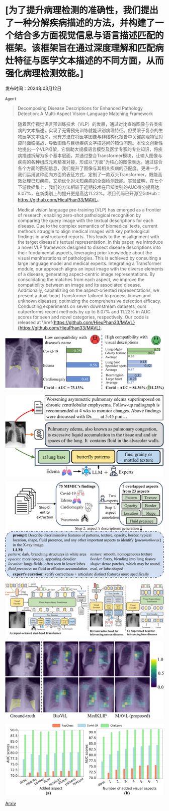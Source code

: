# [为了提升病理检测的准确性，我们提出了一种分解疾病描述的方法，并构建了一个结合多方面视觉信息与语言描述匹配的框架。该框架旨在通过深度理解和匹配病灶特征与医学文本描述的不同方面，从而强化病理检测效能。]

发布时间：2024年03月12日

`Agent`

> Decomposing Disease Descriptions for Enhanced Pathology Detection: A Multi-Aspect Vision-Language Matching Framework

> 随着医疗视觉语言预训练技术（VLP）的发展，通过对比查询图像与各类疾病的文本描述，实现了无需预先训练就能识别病理特征。但受限于复杂的生物医学文本语义，现有方法在将医学图像与非结构化报告中关键病理特征对应时面临挑战，导致图像与目标疾病文字描述间的错位问题。本论文创新性地提出一个VLP框架，它借助大规模语言模型及医学专家的专业知识，将疾病描述拆解为多个基本层面，并通过整合Transformer模块，让输入图像与疾病的各种组成元素精准对接，形成以“方面”为核心的图像表达。通过综合各个方面的匹配信息，我们提升了图像与其相关疾病的匹配度。更进一步，我们运用这种面向方面的表征方式，定制了一款双头Transformer，既能高效处理已知疾病，又能优化对未知疾病的全面检测效能。实验证明，在七个下游数据集上，我们的方法相较于近期技术在已知类别的AUC得分提高达8.07%，在新类别上的提升更是高达11.23%。项目代码已开源至GitHub：<https://github.com/HieuPhan33/MAVL>。

> Medical vision language pre-training (VLP) has emerged as a frontier of research, enabling zero-shot pathological recognition by comparing the query image with the textual descriptions for each disease. Due to the complex semantics of biomedical texts, current methods struggle to align medical images with key pathological findings in unstructured reports. This leads to the misalignment with the target disease's textual representation. In this paper, we introduce a novel VLP framework designed to dissect disease descriptions into their fundamental aspects, leveraging prior knowledge about the visual manifestations of pathologies. This is achieved by consulting a large language model and medical experts. Integrating a Transformer module, our approach aligns an input image with the diverse elements of a disease, generating aspect-centric image representations. By consolidating the matches from each aspect, we improve the compatibility between an image and its associated disease. Additionally, capitalizing on the aspect-oriented representations, we present a dual-head Transformer tailored to process known and unknown diseases, optimizing the comprehensive detection efficacy. Conducting experiments on seven downstream datasets, ours outperforms recent methods by up to 8.07% and 11.23% in AUC scores for seen and novel categories, respectively. Our code is released at \href{https://github.com/HieuPhan33/MAVL}{https://github.com/HieuPhan33/MAVL}.

![为了提升病理检测的准确性，我们提出了一种分解疾病描述的方法，并构建了一个结合多方面视觉信息与语言描述匹配的框架。该框架旨在通过深度理解和匹配病灶特征与医学文本描述的不同方面，从而强化病理检测效能。](../../../paper_images/2403.07636/x1.png)

![为了提升病理检测的准确性，我们提出了一种分解疾病描述的方法，并构建了一个结合多方面视觉信息与语言描述匹配的框架。该框架旨在通过深度理解和匹配病灶特征与医学文本描述的不同方面，从而强化病理检测效能。](../../../paper_images/2403.07636/x2.png)

![为了提升病理检测的准确性，我们提出了一种分解疾病描述的方法，并构建了一个结合多方面视觉信息与语言描述匹配的框架。该框架旨在通过深度理解和匹配病灶特征与医学文本描述的不同方面，从而强化病理检测效能。](../../../paper_images/2403.07636/x3.png)

![为了提升病理检测的准确性，我们提出了一种分解疾病描述的方法，并构建了一个结合多方面视觉信息与语言描述匹配的框架。该框架旨在通过深度理解和匹配病灶特征与医学文本描述的不同方面，从而强化病理检测效能。](../../../paper_images/2403.07636/x4.png)

![为了提升病理检测的准确性，我们提出了一种分解疾病描述的方法，并构建了一个结合多方面视觉信息与语言描述匹配的框架。该框架旨在通过深度理解和匹配病灶特征与医学文本描述的不同方面，从而强化病理检测效能。](../../../paper_images/2403.07636/x5.png)

![为了提升病理检测的准确性，我们提出了一种分解疾病描述的方法，并构建了一个结合多方面视觉信息与语言描述匹配的框架。该框架旨在通过深度理解和匹配病灶特征与医学文本描述的不同方面，从而强化病理检测效能。](../../../paper_images/2403.07636/x6.png)

[Arxiv](https://arxiv.org/abs/2403.07636)